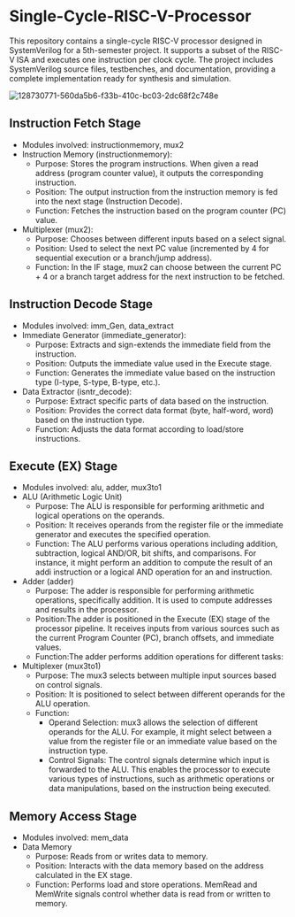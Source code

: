 # Single-Cycle-RISC-V-Processor
This repository contains a single-cycle RISC-V processor designed in SystemVerilog for a 5th-semester project. It supports a subset of the RISC-V ISA and executes one instruction per clock cycle. The project includes SystemVerilog source files, testbenches, and documentation, providing a complete implementation ready for synthesis and simulation.

![128730771-560da5b6-f33b-410c-bc03-2dc68f2c748e](https://github.com/user-attachments/assets/6f05702f-fb0e-48b6-b8b4-dbd9513c9c6d)

## Instruction Fetch Stage
* Modules involved: instructionmemory, mux2
* Instruction Memory (instructionmemory):
  * Purpose: Stores the program instructions. When given a read address (program counter value), it outputs the corresponding instruction.
  * Position: The output instruction from the instruction memory is fed into the next stage (Instruction Decode).
  * Function: Fetches the instruction based on the program counter (PC) value.
* Multiplexer (mux2):
  * Purpose: Chooses between different inputs based on a select signal.
  * Position: Used to select the next PC value (incremented by 4 for sequential execution or a branch/jump address).
  * Function: In the IF stage, mux2 can choose between the current PC + 4 or a branch target address for the next instruction to be fetched.
## Instruction Decode Stage
* Modules involved: imm_Gen, data_extract
* Immediate Generator (immediate_generator):
  * Purpose: Extracts and sign-extends the immediate field from the instruction.
  * Position: Outputs the immediate value used in the Execute stage.
  * Function: Generates the immediate value based on the instruction type (I-type, S-type, B-type, etc.).
* Data Extractor (isntr_decode):
  * Purpose: Extract specific parts of data based on the instruction.
  * Position: Provides the correct data format (byte, half-word, word) based on the instruction type.
  * Function: Adjusts the data format according to load/store instructions.
## Execute (EX) Stage
* Modules involved: alu, adder, mux3to1
* ALU (Arithmetic Logic Unit)
  * Purpose: The ALU is responsible for performing arithmetic and logical operations on the operands.
  * Position: It receives operands from the register file or the immediate generator and executes the specified operation.
  * Function: The ALU performs various operations including addition, subtraction, logical AND/OR, bit shifts, and comparisons. For instance, it might perform an addition to compute the result of an addi instruction or a logical AND operation for an and instruction.
* Adder (adder)
  * Purpose: The adder is responsible for performing arithmetic operations, specifically addition. It is used to compute addresses and results in the processor.
  * Position:The adder is positioned in the Execute (EX) stage of the processor pipeline. It receives inputs from various sources such as the current Program Counter (PC), branch offsets, and immediate values.
  * Function:The adder performs addition operations for different tasks:
* Multiplexer (mux3to1)
  * Purpose: The mux3 selects between multiple input sources based on control signals.
  * Position: It is positioned to select between different operands for the ALU operation.
  * Function:
      * Operand Selection: mux3 allows the selection of different operands for the ALU. For example, it might select between a value from the register file or an immediate value based on the instruction type.
      * Control Signals: The control signals determine which input is forwarded to the ALU. This enables the processor to execute various types of instructions, such as arithmetic operations or data manipulations, based on the instruction being executed.
## Memory Access Stage
* Modules involved: mem_data
* Data Memory
  * Purpose: Reads from or writes data to memory.
  * Position: Interacts with the data memory based on the address calculated in the EX stage.
  * Function: Performs load and store operations. MemRead and MemWrite signals control whether data is read from or written to memory.
